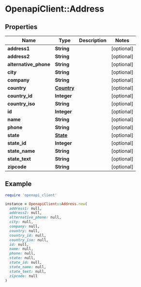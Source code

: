 # OpenapiClient::Address

## Properties

| Name | Type | Description | Notes |
| ---- | ---- | ----------- | ----- |
| **address1** | **String** |  | [optional] |
| **address2** | **String** |  | [optional] |
| **alternative_phone** | **String** |  | [optional] |
| **city** | **String** |  | [optional] |
| **company** | **String** |  | [optional] |
| **country** | [**Country**](Country.md) |  | [optional] |
| **country_id** | **Integer** |  | [optional] |
| **country_iso** | **String** |  | [optional] |
| **id** | **Integer** |  | [optional] |
| **name** | **String** |  | [optional] |
| **phone** | **String** |  | [optional] |
| **state** | [**State**](State.md) |  | [optional] |
| **state_id** | **Integer** |  | [optional] |
| **state_name** | **String** |  | [optional] |
| **state_text** | **String** |  | [optional] |
| **zipcode** | **String** |  | [optional] |

## Example

```ruby
require 'openapi_client'

instance = OpenapiClient::Address.new(
  address1: null,
  address2: null,
  alternative_phone: null,
  city: null,
  company: null,
  country: null,
  country_id: null,
  country_iso: null,
  id: null,
  name: null,
  phone: null,
  state: null,
  state_id: null,
  state_name: null,
  state_text: null,
  zipcode: null
)
```

